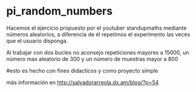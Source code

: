 # pi_random_numbers

Hacemos el ejercicio propuesto por el youtuber standupmaths mediante números aleatorios, a diferencia de él repetimos el experimento las veces que el usuario disponga.

Al trabajar con dos bucles no aconsejo repeticiones mayores a 15000, un número max aleatorio de 300 y un número de muestras mayor a 800

#esto es hecho con fines didacticos y como proyecto simple

más información en http://salvadorarreola.dx.am/blog/?p=54

